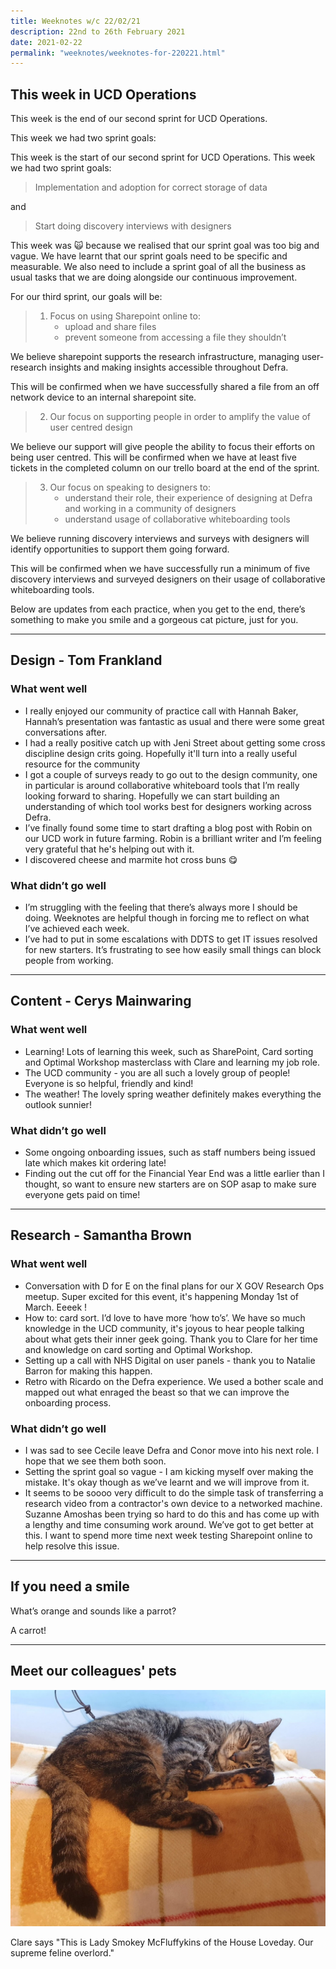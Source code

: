 ```yaml
---
title: Weeknotes w/c 22/02/21
description: 22nd to 26th February 2021
date: 2021-02-22
permalink: "weeknotes/weeknotes-for-220221.html"
---
```


## This week in UCD Operations

This week is the end of our second sprint for UCD Operations.

This week we had two sprint goals:

This week is the start of our second sprint for UCD Operations. This week we had two sprint goals:

> Implementation and adoption for correct storage of data

and

> Start doing discovery interviews with designers

This week was 🙀 because we realised that our sprint goal was too big and vague. We have learnt that our sprint goals need to be specific and measurable. We also need to include a sprint goal of all the business as usual tasks that we are doing alongside our continuous improvement.

For our third sprint, our goals will be:

> 1. Focus on using Sharepoint online to:
>    * upload and share files
>    * prevent someone from accessing a file they shouldn’t

We believe sharepoint supports the research infrastructure, managing user-research insights and making insights accessible throughout Defra.

This will be confirmed when we have successfully shared a file from an off network device to an internal sharepoint site.

> 2. Our focus on supporting people in order to amplify the value of user centred design

We believe our support will give people the ability to focus their efforts on being user centred. This will be confirmed when we have at least five tickets in the completed column on our trello board at the end of the sprint.

> 3. Our focus on speaking to designers to:
>    * understand their role, their experience of designing at Defra and working in a community of designers
>    * understand usage of collaborative whiteboarding tools

We believe running discovery interviews and surveys with designers will identify opportunities to support them going forward.

This will be confirmed when we have successfully run a minimum of five discovery interviews and surveyed designers on their usage of collaborative whiteboarding tools.

Below are updates from each practice, when you get to the end, there’s something to make you smile and a gorgeous cat picture, just for you.

---

## Design - Tom Frankland

### What went well

* I really enjoyed our community of practice call with Hannah Baker, Hannah’s presentation was fantastic as usual and there were some great conversations after.
* I had a really positive catch up with Jeni Street about getting some cross discipline design crits going. Hopefully it'll turn into a really useful resource for the community
* I got a couple of surveys ready to go out to the design community, one in particular is around collaborative whiteboard tools that I’m really looking forward to sharing. Hopefully we can start building an understanding of which tool works best for designers working across Defra.
* I’ve finally found some time to start drafting a blog post with Robin on our UCD work in future farming. Robin is a brilliant writer and I’m feeling very grateful that he's helping out with it.
* I discovered cheese and marmite hot cross buns 😋

### What didn’t go well

* I’m struggling with the feeling that there’s always more I should be doing. Weeknotes are helpful though in forcing me to reflect on what I’ve achieved each week.
* I’ve had to put in some escalations with DDTS to get IT issues resolved for new starters. It’s frustrating to see how easily small things can block people from working.

---

## Content - Cerys Mainwaring

### What went well

* Learning! Lots of learning this week, such as SharePoint, Card sorting and Optimal Workshop masterclass with Clare and learning my job role.
* The UCD community - you are all such a lovely group of people! Everyone is so helpful, friendly and kind!
* The weather! The lovely spring weather definitely makes everything the outlook sunnier!

### What didn’t go well

* Some ongoing onboarding issues, such as staff numbers being issued late which makes kit ordering late!
* Finding out the cut off for the Financial Year End was a little earlier than I thought, so want to ensure new starters are on SOP asap to make sure everyone gets paid on time!

---

## Research - Samantha Brown

### What went well

* Conversation with D for E on the final plans for our X GOV Research Ops meetup. Super excited for this event, it's happening Monday 1st of March. Eeeek !
* How to: card sort. I’d love to have more ‘how to’s’. We have so much knowledge in the UCD community, it's joyous to hear people talking about what gets their inner geek going. Thank you to Clare for her time and knowledge on card sorting and Optimal Workshop.
* Setting up a call with NHS Digital on user panels - thank you to Natalie Barron for making this happen.
* Retro with Ricardo on the Defra experience. We used a bother scale and mapped out what enraged the beast so that we can improve the onboarding process.


### What didn’t go well

* I was sad to see Cecile leave Defra and Conor move into his next role. I hope that we see them both soon.
* Setting the sprint goal so vague - I am kicking myself over making the mistake. It's okay though as we’ve learnt and we will improve from it.
* It seems to be soooo very difficult to do the simple task of transferring a research video from a contractor's own device to a networked machine. Suzanne Amoshas been trying so hard to do this and has come up with a lengthy and time consuming work around. We’ve got to get better at this. I want to spend more time next week testing Sharepoint online to help resolve this issue.

---

## If you need a smile

What’s orange and sounds like a parrot?

A carrot!

---

## Meet our colleagues' pets

![Smokey](../images/smokey.png)

Clare says "This is Lady Smokey McFluffykins of the House Loveday. Our supreme feline overlord."
